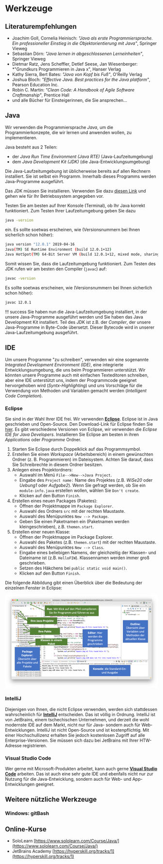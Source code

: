 # Werkzeuge

## Literaturempfehlungen

- Joachim Goll, Cornelia Heinisch: *"Java als erste Programmiersprache. Ein professioneller Einstieg in die Objektorientierung mit Java"*,  Springer Vieweg
- Sebastian Dörn: *"Java lernen in abgeschlossenen Lerneinheiten"*, Springer Vieweg
- Dietmar Ratz, Jens Scheffler, Detlef Seese, Jan Wiesenberger: *"Grundkurs Programmieren in Java x", Hanser Verlag
- Kathy Sierra, Bert Bates: *"Java von Kopf bis Fuß"*, O'Reilly Verlag
- Joshua Bloch: *"Effective Java. Best practices for the Java platform"*, Pearson Education Inc.
- Robin C. Martin: *"Clean Code: A Handbook of Agile Software Craftmanship"*, Prentice Hall
- und alle Bücher für Einsteigerinnen, die Sie ansprechen...


## Java

Wir verwenden die Programmiersprache *Java*, um die Programmierkonzepte, die wir lernen und anwenden wollen, zu implementieren. 

Java besteht aus 2 Teilen:

- der *Java Run Time Environment (Java RTE)* (Java-Laufzeitumgebung)
- dem *Java Development Kit (JDK)* (die Java-Entwicklungsumgebung)

Die Java-Laufzeitumgebung ist üblicherweise bereits auf allen Rechnern installiert. Sie ist selbst ein Programm. Innerhalb dieses Programms werden Java-Programme ausgeführt. 

Das JDK müssen Sie installieren. Verwenden Sie dazu [diesen Link](https://www.oracle.com/java/technologies/javase-downloads.html) und gehen wie für Ihr Betriebssystem angegeben vor. 

Testen Sie am besten auf Ihrer Konsole (Terminal), ob Ihr Java korrekt funktioniert. Zum Testen Ihrer Laufzeitumgebung geben Sie dazu

```bash
java -version
``` 

ein. Es sollte soetwas erscheinen, wie (Versionsnummern bei Ihnen sicherlich schon höher):

```bash
java version "12.0.1" 2019-04-16
Java(TM) SE Runtime Environment (build 12.0.1+12)
Java HotSpot(TM) 64-Bit Server VM (build 12.0.1+12, mixed mode, sharing)
```

Somit wissen Sie, dass die Laufzeitumgebung funktioniert. Zum Testen des JDK rufen wir am besten den Compiler (`javac`) auf:


```bash
javac -version
``` 

Es sollte soetwas erscheinen, wie (Versionsnummern bei Ihnen sicherlich schon höher):

```bash
javac 12.0.1
```

!!! success
    Sie haben nun die Java-Laufzeitumgebung installiert, in der unsere Java-Programme ausgeführt werden und Sie haben das Java Development Kit installiert. Teil des JDK ist z.B. der *Compiler*, der unsere Java-Programme in Byte-Code übersetzt. Dieser Bytecode wird in unserer Java-Laufzeitumgebung ausgeführt.

## IDE

Um unsere Programme "zu schreiben", verwenden wir eine sogenannte *Integrated Development Environment (IDE)*, eine integrierte Entwicklungsumgebung, die uns beim Programmieren unterstützt. Wir könnten unsere Programme auch mit einfachen Texteditoren schreiben, aber eine IDE unterstützt uns, indem der Programmcode geeignet hervorgehoben wird (*Syntx-Highlighting*) und uns Vorschläge für die Verwendung von Methoden und Variablen gemacht werden (*Intelligent Code Completion*). 

### Eclipse

Sie sind in der Wahl Ihrer IDE frei. Wir verwenden [**Eclipse**](https://www.eclipse.org/). Eclipse ist in Java geschrieben und Open-Source. Den Download-Link für Eclipse finden Sie [hier](https://www.eclipse.org/downloads/). Es gibt verschiedene Versionen von Eclipse, wir verwenden die *Eclipse IDE for Java Developers*. Installieren Sie Eclipse am besten in ihren *Applications* oder *Programme* Ordner. 

1. Starten Sie Eclipse durch Doppelklick auf das Programmsymbol.
2. Erstellen Sie einen *Workspace* (Arbeitsbereich) in einem gewünschten Ordner (z. B.
Programmieren) im Dateisystem. Achten Sie darauf, dass Sie Schreibrechte in diesem Ordner besitzen.
3. Anlegen eines Projektordners:
	* Auswahl im Menü `File-->New-->Java Project`.
	* Eingabe des `Project name:` Name des Projektes (z.B. *WiSe20* oder *Uebung1* oder *Aufgabe2*). Wenn Sie gefragt werden, ob Sie ein `module-info.java` erstellen wollen, wählen Sie `Don't create`.
	* Klicken auf den Button `Finish`.
4. Erstellen eines neuen Packages (Paketes):
	* Öffnen der Projektmappe im `Package Explorer`.
	* Auswahl des Ordners `src` mit der rechten Maustaste.
	* Auswahl des Menüpunktes `New --> Package`.
	* Geben Sie einen Paketnamen ein (Paketnamen werden kleingeschrieben), z.B. `themen.start`.
5. Erstellen einer neuen Klasse:
	* Öffnen der Projektmappe im Package Explorer.
	* Auswahl des Paketes (z.B. `themen.start`) mit der rechten Maustaste.
	* Auswahl des Menüpunktes `New --> Class`.
	* Eingabe eines beliebigen Namens, der gleichzeitig der Klassen- und Dateiname ist (z.B. `HelloFIW`). Klassennamen werden immer groß geschrieben.
	* Setzen des Häkchens bei `public static void main()`.
	* Klicken auf den Button `Finish`.

Die folgende Abbildung gibt einen Überblick über die Bedeutung der einzelnen Fenster in Eclipse:

![Eclipse](./files/01_eclipse.png)

### IntelliJ

Diejenigen von Ihnen, die nicht Eclipse verwenden, werden sich stattdessen wahrscheinlich für [**IntelliJ**](https://www.jetbrains.com/de-de/idea/) entscheiden. Das ist völlig in Ordnung. IntelliJ ist von JetBrains, einem tschechischen Unternehmen, und derzeit die wohl modernste IDE auf dem Markt, nicht nur für Java- sondern auch für Web-Entwicklungen. IntelliJ ist nicht Open-Source und ist kostenpflichtig. Mit einer Hochschullizenz erhalten Sie jedoch kostenlosen Zugriff auf alle Enterprise-Versionen. Sie müssen sich dazu bei JetBrains mit Ihrer HTW-Adresse registrieren. 

### Visual Studio Code

Wer gerne mit Microsoft-Produkten arbeitet, kann auch gerne [**Visual Studio Code**](https://code.visualstudio.com/docs/java/java-tutorial) arbeiten. Das ist auch eine sehr gute IDE und ebenfalls nicht nur zur Nutzung für die Java-Entwicklung, sondern auch für Web- und App-Entwicklungen geeignet. 


## Weitere nützliche Werkzeuge

### Windows: gitBash

## Online-Kurse

* SoloLearn [https://www.sololearn.com/Course/Java/](https://www.sololearn.com/Course/Java/)
* JetBrains Academy [https://hyperskill.org/tracks/1](https://hyperskill.org/tracks/1)
